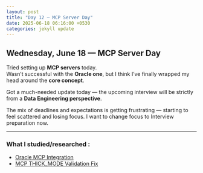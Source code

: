 ```yaml
---
layout: post
title: "Day 12 – MCP Server Day"
date: 2025-06-18 06:16:00 +0530
categories: jekyll update
---
```

## Wednesday, June 18 — MCP Server Day


Tried setting up **MCP servers** today.  
Wasn’t successful with the **Oracle one**, but I think I’ve finally wrapped my head around the **core concept**.

Got a much-needed update today — the upcoming interview will be strictly from a **Data Engineering perspective**.  


The mix of deadlines and expectations is getting frustrating — starting to feel scattered and losing focus. I want to change focus to Interview preparation now.



---




### What I studied/researched :

- [Oracle MCP Integration](https://chatgpt.com/share/6856accf-c8ec-800e-91f0-a6753bacf6ec)
- [MCP THICK_MODE Validation Fix](https://chatgpt.com/share/6856acf1-2f00-800e-96e5-cf0f501053c4)

